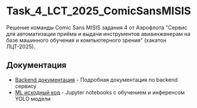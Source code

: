 # Task_4_LCT_2025_ComicSansMISIS
Решение команды Comic Sans MISIS задания 4 от Аэрофлота "Сервис для автоматизации приёма и выдачи инструментов авиаинженерам на базе машинного обучения и компьютерного зрения" (хакатон ЛЦТ-2025).

## Документация

- [Backend документация](./backend/README.md) - Подробная документация по backend сервису
- [ML исходный код](./backend/src/ML/ml-base/) - Jupyter notebooks с обучением и инференсом YOLO модели




